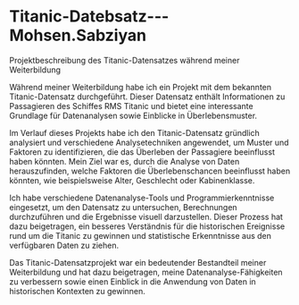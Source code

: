 # Titanic-Datebsatz---Mohsen.Sabziyan
Projektbeschreibung des Titanic-Datensatzes während meiner Weiterbildung

Während meiner Weiterbildung habe ich ein Projekt mit dem bekannten Titanic-Datensatz durchgeführt. Dieser Datensatz enthält Informationen zu Passagieren des Schiffes RMS Titanic und bietet eine interessante Grundlage für Datenanalysen sowie Einblicke in Überlebensmuster.

Im Verlauf dieses Projekts habe ich den Titanic-Datensatz gründlich analysiert und verschiedene Analysetechniken angewendet, um Muster und Faktoren zu identifizieren, die das Überleben der Passagiere beeinflusst haben könnten. Mein Ziel war es, durch die Analyse von Daten herauszufinden, welche Faktoren die Überlebenschancen beeinflusst haben könnten, wie beispielsweise Alter, Geschlecht oder Kabinenklasse.

Ich habe verschiedene Datenanalyse-Tools und Programmierkenntnisse eingesetzt, um den Datensatz zu untersuchen, Berechnungen durchzuführen und die Ergebnisse visuell darzustellen. Dieser Prozess hat dazu beigetragen, ein besseres Verständnis für die historischen Ereignisse rund um die Titanic zu gewinnen und statistische Erkenntnisse aus den verfügbaren Daten zu ziehen.

Das Titanic-Datensatzprojekt war ein bedeutender Bestandteil meiner Weiterbildung und hat dazu beigetragen, meine Datenanalyse-Fähigkeiten zu verbessern sowie einen Einblick in die Anwendung von Daten in historischen Kontexten zu gewinnen.
